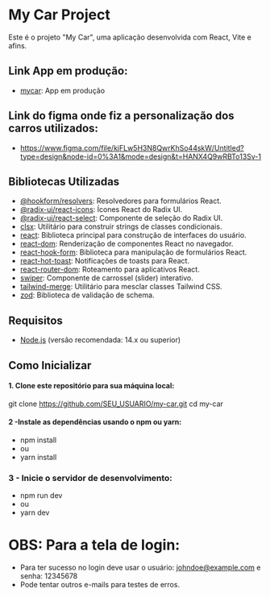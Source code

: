 # My Car Project

Este é o projeto "My Car", uma aplicação desenvolvida com React, Vite e afins.

## Link App em produção:
- [mycar](https://my-car-umber.vercel.app/): App em produção
## Link do figma onde fiz a personalização dos carros utilizados:
- https://www.figma.com/file/kjFLw5H3N8QwrKhSo44skW/Untitled?type=design&node-id=0%3A1&mode=design&t=HANX4Q9wRBTo13Sv-1
## Bibliotecas Utilizadas

- [@hookform/resolvers](https://www.npmjs.com/package/@hookform/resolvers): Resolvedores para formulários React.
- [@radix-ui/react-icons](https://www.npmjs.com/package/@radix-ui/react-icons): Ícones React do Radix UI.
- [@radix-ui/react-select](https://www.npmjs.com/package/@radix-ui/react-select): Componente de seleção do Radix UI.
- [clsx](https://www.npmjs.com/package/clsx): Utilitário para construir strings de classes condicionais.
- [react](https://reactjs.org/): Biblioteca principal para construção de interfaces do usuário.
- [react-dom](https://reactjs.org/): Renderização de componentes React no navegador.
- [react-hook-form](https://react-hook-form.com/): Biblioteca para manipulação de formulários React.
- [react-hot-toast](https://react-hot-toast.com/): Notificações de toasts para React.
- [react-router-dom](https://reactrouter.com/web/guides/quick-start): Roteamento para aplicativos React.
- [swiper](https://swiperjs.com/): Componente de carrossel (slider) interativo.
- [tailwind-merge](https://www.npmjs.com/package/tailwind-merge): Utilitário para mesclar classes Tailwind CSS.
- [zod](https://github.com/vriad/zod): Biblioteca de validação de schema.

## Requisitos

- [Node.js](https://nodejs.org/) (versão recomendada: 14.x ou superior)

## Como Inicializar

#### 1. Clone este repositório para sua máquina local:

git clone https://github.com/SEU_USUARIO/my-car.git
cd my-car

#### 2 -Instale as dependências usando o npm ou yarn:
- npm install
- ou
- yarn install

### 3 - Inicie o servidor de desenvolvimento:
- npm run dev
- ou
- yarn dev


# OBS: Para a tela de login:
- Para ter sucesso no login deve usar o usuário: johndoe@example.com e senha: 12345678
- Pode tentar outros e-mails para testes de erros.
